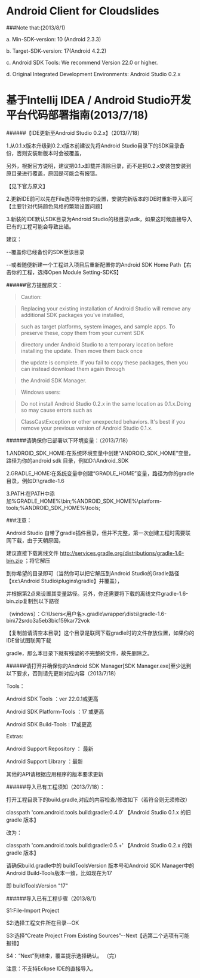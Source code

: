 
Android Client for Cloudslides
=
###Note that:(2013/8/1)

a. Min-SDK-version: 10 (Android 2.3.3)

b. Target-SDK-version: 17(Android 4.2.2)

c. Android SDK Tools: We recommend Version 22.0 or higher.

d. Original Integrated Development Environments: Android Studio 0.2.x



基于Intellij IDEA / Android Studio开发平台代码部署指南(2013/7/18)  
=
######【IDE更新至Android Studio 0.2.x】（2013/7/18）

1.从0.1.x版本升级到0.2.x版本前建议先将Android Studio目录下的SDK目录备份，否则安装新版本时会被覆盖，

  另外，根据官方说明，建议把0.1.x卸载并清除目录，而不是把0.2.x安装包安装到原目录进行覆盖，原因是可能会有报错。
  
  【见下官方原文】

2.更新IDE前可以先在File选项导出你的设置，安装完新版本的IDE时重新导入即可【主要针对代码颜色风格的繁琐设置问题】

3.新装的IDE默认SDK目录为Android Studio的根目录\sdk，如果这时候直接导入已有的工程可能会导致出错。
  
  建议：
  
  --覆盖你已经备份的SDK至该目录
  
  --或者随便新建一个工程进入项目后重新配置你的Android SDK Home Path【右击你的工程，选择Open Module Setting-SDKS】


######官方提醒原文：

>Caution: 

>Replacing your existing installation of Android Studio will remove any additional SDK packages you've installed,

>such as target platforms, system images, and sample apps. To preserve these, copy them from your current SDK 
        
>directory under Android Studio to a temporary location before installing the update. Then move them back once 
         
>the update is complete. If you fail to copy these packages, then you can instead download them again through 
         
>the Android SDK Manager.


         
>Windows users: 

>Do not install Android Studio 0.2.x in the same location as 0.1.x.Doing so may cause errors such as 

>ClassCastException or other unexpected behaviors. It's best if you remove your previous version of Android Studio 0.1.x.


######请确保你已部署以下环境变量：（2013/7/18）  

1.ANDROID_SDK_HOME:在系统环境变量中创建“ANDROID_SDK_HOME”变量，路径为你的android sdk 目录，例如D:\Android_SDK

2.GRADLE_HOME:在系统变量中创建“GRADLE_HOME”变量，路径为你的gradle目录，例如D:\gradle-1.6

3.PATH:在PATH中添加%GRADLE_HOME%\bin;%ANDROID_SDK_HOME%\platform-tools;%ANDROID_SDK_HOME%\tools;



 ###注意：

 Android Studio 自带了gradle插件目录，但并不完整，第一次创建工程时需要联网下载，由于天朝原因，

 建议直接下载离线文件 http://services.gradle.org/distributions/gradle-1.6-bin.zip ；将它解压

 到你希望的目录即可（当然你可以把它解压到Android Studio的Gradle路径【xx:\Android Studio\plugins\gradle】并覆盖），

 并根据第2点来设置其变量路径。另外，你还需要将下载的离线文件gradle-1.6-bin.zip复制到以下路径

（windows）：C:\Users\<用户名>\.gradle\wrapper\dists\gradle-1.6-bin\72srdo3a5eb3bic159kar72vok 

【复制前请清空本目录】这个目录是联网下载gradle时的文件存放位置，如果你的IDE曾试图联网下载

 gradle，那么本目录下就有残留的不完整的文件，故先删除之。


######请打开并确保你的Android SDK Manager[SDK Manager.exe]至少达到以下要求，否则请先更新对应内容（2013/7/18）

Tools：

Android SDK Tools ：ver 22.0.1或更高

Android SDK Platform-Tools ：17 或更高

Android SDK Build-Tools : 17或更高

Extras:

Android Support Repository ： 最新

Android Support Library ：最新

其他的API请根据应用程序的版本要求更新


######导入已有工程须知（2013/7/18）：

打开工程目录下的build.gradle,对应的内容检查/修改如下（若符合则无须修改）

classpath 'com.android.tools.build:gradle:0.4.0' 【Android Studio 0.1.x 的旧gradle 版本】
 
改为：
 
classpath 'com.android.tools.build:gradle:0.5.+' 【Android Studio 0.2.x 的新gradle 版本】
 
 
请确保build.gradle中的 buildToolsVersion 版本号和Android SDK Manager中的Android Build-Tools版本一致，比如现在为17
 
即 buildToolsVersion "17"




######导入已有工程步骤（2013/8/1）

S1:File-Import Project

S2:选择工程文件所在目录--OK

S3:选择“Create Project From Existing Sources”--Next【选第二个选项有可能报错】

S4：“Next”到结束，覆盖提示选择确认。
（完）

注意：不支持Eclipse IDE的直接导入。






                                                     
 

